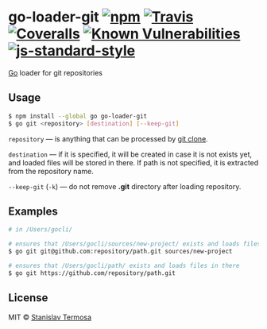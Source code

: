 # go-loader-git [![npm](https://img.shields.io/npm/v/go-loader-git.svg?style=flat-square)](https://www.npmjs.com/package/go-loader-git) [![Travis](https://img.shields.io/travis/gocli/go-loader-git.svg?style=flat-square)](https://travis-ci.org/gocli/go-loader-git) [![Coveralls](https://img.shields.io/coveralls/github/gocli/go-loader-git.svg?style=flat-square)](https://coveralls.io/github/gocli/go-loader-git) [![Known Vulnerabilities](https://snyk.io/test/github/gocli/go-loader-git/badge.svg?style=flat-square)](https://snyk.io/test/github/gocli/go-loader-git) [![js-standard-style](https://img.shields.io/badge/code%20style-standard-green.svg?style=flat-square)](https://github.com/gocli/go-loader-git)

[Go](https://www.npmjs.com/package/go) loader for git repositories

## Usage

```bash
$ npm install --global go go-loader-git
$ go git <repository> [destination] [--keep-git]
```

`repository` — is anything that can be processed by [git clone](https://git-scm.com/docs/git-clone).

`destination` — if it is specified, it will be created in case it is not exists yet, and loaded files will be stored in there. If path is not specified, it is extracted from the repository name.

`--keep-git` (`-k`) — do not remove **.git** directory after loading repository.

## Examples

```bash
# in /Users/gocli/

# ensures that /Users/gocli/sources/new-project/ exists and loads files in there
$ go git git@github.com:repository/path.git sources/new-project

# ensures that /Users/gocli/path/ exists and loads files in there
$ go git https://github.com/repository/path.git
```

## License

MIT © [Stanislav Termosa](https://github.com/termosa)


